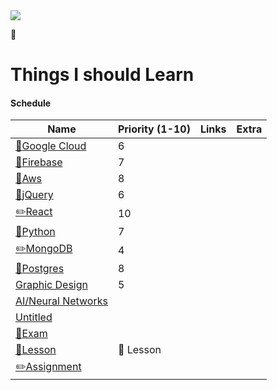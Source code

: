 <img src="https://www.notion.so/images/page-cover/met_emanuel_leutze.jpg" class="page-cover-image" />

<span class="icon">📄</span>

Things I should Learn
=====================

#### Schedule

<table><thead><tr class="header"><th>Name</th><th>Priority (1-10)</th><th>Links</th><th>Extra</th></tr></thead><tbody><tr class="odd"><td><a href="Things%20I%20should%20Learn%20260b8b0339c5481ca87fc9fe5ac7286e/Schedule%20fdf22e9e70fe40c28542ef49b0cd5a8a/Google%20Cloud%201b69ca07b2bc461f82c9866e1b394c78.html"><span class="icon">📒</span>Google Cloud</a></td><td><span class="selected-value select-value-color-purple">6</span></td><td></td><td></td></tr><tr class="even"><td><a href="Things%20I%20should%20Learn%20260b8b0339c5481ca87fc9fe5ac7286e/Schedule%20fdf22e9e70fe40c28542ef49b0cd5a8a/Firebase%20ae1f1563fa524e5184f8f4d43736557d.html"><span class="icon">📒</span>Firebase</a></td><td><span class="selected-value select-value-color-brown">7</span></td><td></td><td></td></tr><tr class="odd"><td><a href="Things%20I%20should%20Learn%20260b8b0339c5481ca87fc9fe5ac7286e/Schedule%20fdf22e9e70fe40c28542ef49b0cd5a8a/Aws%201b4a5408fcf044bd83c0a62ea91c34f1.html"><span class="icon">📒</span>Aws</a></td><td><span class="selected-value select-value-color-gray">8</span></td><td></td><td></td></tr><tr class="even"><td><a href="Things%20I%20should%20Learn%20260b8b0339c5481ca87fc9fe5ac7286e/Schedule%20fdf22e9e70fe40c28542ef49b0cd5a8a/jQuery%20a268e585baf246cdbefa9e73ef37d7c9.html"><span class="icon">📌</span>jQuery</a></td><td><span class="selected-value select-value-color-purple">6</span></td><td></td><td></td></tr><tr class="odd"><td><a href="Things%20I%20should%20Learn%20260b8b0339c5481ca87fc9fe5ac7286e/Schedule%20fdf22e9e70fe40c28542ef49b0cd5a8a/React%20afc457c2caa64eb9a2f5f703f665615f.html"><span class="icon">✏️</span>React</a></td><td><span class="selected-value select-value-color-pink">10</span></td><td></td><td></td></tr><tr class="even"><td><a href="Things%20I%20should%20Learn%20260b8b0339c5481ca87fc9fe5ac7286e/Schedule%20fdf22e9e70fe40c28542ef49b0cd5a8a/Python%206ba74cc54a294f9aa386dffedbde50a0.html"><span class="icon">📌</span>Python</a></td><td><span class="selected-value select-value-color-brown">7</span></td><td></td><td></td></tr><tr class="odd"><td><a href="Things%20I%20should%20Learn%20260b8b0339c5481ca87fc9fe5ac7286e/Schedule%20fdf22e9e70fe40c28542ef49b0cd5a8a/MongoDB%206174eacf4f924cafb2d1bd84766bf9a9.html"><span class="icon">✏️</span>MongoDB</a></td><td><span class="selected-value select-value-color-default">4</span></td><td></td><td></td></tr><tr class="even"><td><a href="Things%20I%20should%20Learn%20260b8b0339c5481ca87fc9fe5ac7286e/Schedule%20fdf22e9e70fe40c28542ef49b0cd5a8a/Postgres%208f4d6e7a89744921bc964b6735fc3ba5.html"><span class="icon">💯</span>Postgres</a></td><td><span class="selected-value select-value-color-gray">8</span></td><td></td><td></td></tr><tr class="odd"><td><a href="Things%20I%20should%20Learn%20260b8b0339c5481ca87fc9fe5ac7286e/Schedule%20fdf22e9e70fe40c28542ef49b0cd5a8a/Graphic%20Design%209c5e3e23d7c649eb8e1684aa58007d23.html">Graphic Design</a></td><td><span class="selected-value select-value-color-orange">5</span></td><td></td><td></td></tr><tr class="even"><td><a href="Things%20I%20should%20Learn%20260b8b0339c5481ca87fc9fe5ac7286e/Schedule%20fdf22e9e70fe40c28542ef49b0cd5a8a/AI%20Neural%20Networks%20591feb89b35c4833ba76f643622e0749.html">AI/Neural Networks</a></td><td></td><td></td><td></td></tr><tr class="odd"><td><a href="Things%20I%20should%20Learn%20260b8b0339c5481ca87fc9fe5ac7286e/Schedule%20fdf22e9e70fe40c28542ef49b0cd5a8a/Untitled%200a7aed5cc90a41d789409bdb2d386852.html">Untitled</a></td><td></td><td></td><td></td></tr><tr class="even"><td><a href="Things%20I%20should%20Learn%20260b8b0339c5481ca87fc9fe5ac7286e/Schedule%20fdf22e9e70fe40c28542ef49b0cd5a8a/Exam%20ad9dc5c24c134e79aa57c0fb5071d21c.html"><span class="icon">📌</span>Exam</a></td><td></td><td></td><td></td></tr><tr class="odd"><td><a href="Things%20I%20should%20Learn%20260b8b0339c5481ca87fc9fe5ac7286e/Schedule%20fdf22e9e70fe40c28542ef49b0cd5a8a/Lesson%20d9ecc7a9789c4b3685a7e2ab64e765fc.html"><span class="icon">📒</span>Lesson</a></td><td><span class="selected-value select-value-color-yellow">📒 Lesson</span></td><td></td><td></td></tr><tr class="even"><td><a href="Things%20I%20should%20Learn%20260b8b0339c5481ca87fc9fe5ac7286e/Schedule%20fdf22e9e70fe40c28542ef49b0cd5a8a/Assignment%20a3d33862b5ce45439f3f8d28fc0caf83.html"><span class="icon">✏️</span>Assignment</a></td><td></td><td></td><td></td></tr></tbody></table>
